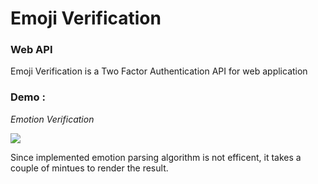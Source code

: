 # Emoji Verification

### Web API 
Emoji Verification is a Two Factor Authentication API for web application

### Demo : 
*Emotion Verification*

![](https://media.giphy.com/media/hTNsyuIwafpwlSxuTr/giphy.gif)

Since implemented emotion parsing algorithm is not efficent, it takes a couple of mintues to render the result.








